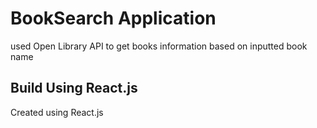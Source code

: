 # BookSearch Application
used Open Library API to get books information based on inputted book name

## Build Using React.js 
Created using React.js 